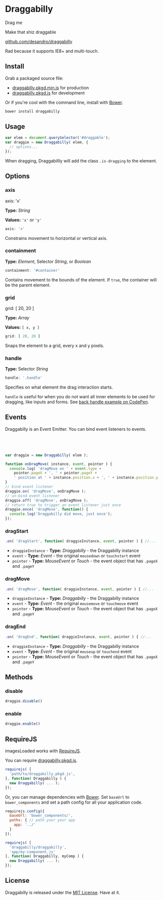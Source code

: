 # Draggabilly

<div class="example-frame">
  <div class="example">
    <div id="basic" class="draggie">
      <div class="total-centered">Drag me</div>
    </div>
  </div>
</div>

<p class="tagline">Make that shiz draggable</p>

[github.com/desandro/draggabilly](http://github.com/desandro/draggabilly)

Rad because it supports IE8+ and multi-touch.

## Install

Grab a packaged source file:

+ [draggabilly.pkgd.min.js](http://draggabilly.desandro.com/draggabilly.pkgd.min.js) for production
+ [draggabilly.pkgd.js](http://draggabilly.desandro.com/draggabilly.pkgd.js) for development

Or if you're cool with the command line, install with [Bower](http://bower.io).

``` bash
bower install draggabilly
```

## Usage

``` js
var elem = document.querySelector('#draggable');
var draggie = new Draggabilly( elem, {
  // options...
});
```

When dragging, Draggabillly will add the class `.is-dragging` to the element.

## Options

### axis

<div class="example-frame">
  <div id="axised" class="example">
    <div class="draggie draggie--squat">
      <div class="total-centered">axis: 'x'</div>
    </div>
  </div>
</div>

**Type:** _String_

**Values:** `'x'` or `'y'`

``` js
axis: 'x'
```

Constrains movement to horizontal or vertical axis.

### containment

<div class="example-frame">
  <div id="container" class="example">
    <div class="draggie"></div>
    <div class="draggie"></div>
    <div class="draggie"></div>
  </div>
</div>

**Type:** _Element_, Selector _String_, or _Boolean_

``` js
containment: '#container'
```

Contains movement to the bounds of the element. If `true`, the container will be the parent element.

### grid

<div class="example-frame">
  <div id="gridded" class="example">
    <div class="draggie draggie--squat">
      <div class="total-centered">grid: [ 20, 20 ]</div>
    </div>
  </div>
</div>

**Type:** _Array_

**Values:** `[ x, y ]`

``` js
grid: [ 20, 20 ]
```

Snaps the element to a grid, every x and y pixels.

### handle

<div class="example-frame">
  <div class="example">
    <div id="has-handle" class="draggie">
      <div class="handle"></div>
    </div>
  </div>
</div>

**Type:** Selector _String_

``` js
handle: '.handle'
```

Specifies on what element the drag interaction starts.

`handle` is useful for when you do not want all inner elements to be used for dragging, like inputs and forms. See [back handle example on CodePen](http://codepen.io/desandro/pen/znAuH).

## Events

Draggabilly is an Event Emitter. You can bind event listeners to events.

<div class="example-frame">
  <div id="evented" class="example">
    <pre><code>


</code></pre>
    <div class="draggie"></div>
  </div>
</div>

``` js
var draggie = new Draggabilly( elem );

function onDragMove( instance, event, pointer ) {
  console.log( 'dragMove on ' + event.type +
    pointer.pageX + ', ' + pointer.pageY +
    ' position at ' + instance.position.x + ', ' + instance.position.y );
}
// bind event listener
draggie.on( 'dragMove', onDragMove );
// un-bind event listener
draggie.off( 'dragMove', onDragMove );
// return true to trigger an event listener just once
draggie.once( 'dragMove', function() {
  console.log('Draggabilly did move, just once');
});
```

### dragStart

```js
.on( 'dragStart', function( draggieInstance, event, pointer ) { //...
```

+ `draggieInstance` - **Type:** _Draggabilly_ - the Draggabilly instance
+ `event` - **Type:** _Event_ - the original `mousedown` or `touchstart` event
+ `pointer` - **Type:** _MouseEvent_ or _Touch_ - the event object that has `.pageX` and `.pageY`

### dragMove

```js
.on( 'dragMove', function( draggieInstance, event, pointer ) { //...
```

+ `draggieInstance` - **Type:** _Draggabilly_ - the Draggabilly instance
+ `event` - **Type:** _Event_ - the original `mousemove` or `touchmove` event
+ `pointer` - **Type:** _MouseEvent_ or _Touch_ - the event object that has `.pageX` and `.pageY`

### dragEnd

```js
.on( 'dragEnd', function( draggieInstance, event, pointer ) { //...
```

+ `draggieInstance` - **Type:** _Draggabilly_ - the Draggabilly instance
+ `event` - **Type:** _Event_ - the original `mouseup` or `touchend` event
+ `pointer` - **Type:** _MouseEvent_ or _Touch_ - the event object that has `.pageX` and `.pageY`

## Methods

### disable

``` js
draggie.disable()
```

### enable

``` js
draggie.enable()
```

## RequireJS

imagesLoaded works with [RequireJS](http://require.org).

You can require [draggabilly.pkgd.js](http://draggabilly.desandro.io/draggabilly.pkgd.js).

``` js
requirejs( [
  'path/to/draggabilly.pkgd.js',
], function( Draggabilly ) {
  new Draggabilly( ... );
});
```

Or, you can manage dependencies with [Bower](http://bower.io). Set `baseUrl` to `bower_components` and set a path config for all your application code.

``` js
requirejs.config({
  baseUrl: 'bower_components/',
  paths: { // path your your app
    app: '../'
  }
});

requirejs( [
  'draggabilly/draggabilly',
  'app/my-component.js'
], function( Draggabilly, myComp ) {
  new Draggabilly( ... );
});
```

## License

Draggabilly is released under the [MIT License](http://desandro.mit-license.org/). Have at it.
